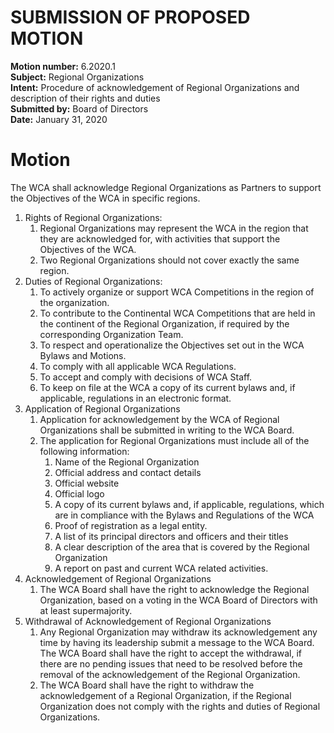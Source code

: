# SUBMISSION OF PROPOSED MOTION

**Motion number:** 6.2020.1  
**Subject:** Regional Organizations  
**Intent:** Procedure of acknowledgement of Regional Organizations and description of their rights and duties  
**Submitted by:** Board of Directors  
**Date:** January 31, 2020  

# Motion

The WCA shall acknowledge Regional Organizations as Partners to support the Objectives of the WCA in specific regions.

1. Rights of Regional Organizations:
   1. Regional Organizations may represent the WCA in the region that they are acknowledged for, with activities that support the Objectives of the WCA.
   2. Two Regional Organizations should not cover exactly the same region.
2. Duties of Regional Organizations:
   1. To actively organize or support WCA Competitions in the region of the organization.
   2. To contribute to the Continental WCA Competitions that are held in the continent of the Regional Organization, if required by the corresponding Organization Team.
   3. To respect and operationalize the Objectives set out in the WCA Bylaws and Motions.
   4. To comply with all applicable WCA Regulations.
   5. To accept and comply with decisions of WCA Staff.
   6. To keep on file at the WCA a copy of its current bylaws and, if applicable, regulations in an electronic format.
3. Application of Regional Organizations
   1. Application for acknowledgement by the WCA of Regional Organizations shall be submitted in writing to the WCA Board.
   2. The application for Regional Organizations must include all of the following information:
      1. Name of the Regional Organization
      2. Official address and contact details
      3. Official website
      4. Official logo
      5. A copy of its current bylaws and, if applicable, regulations, which are in compliance with the Bylaws and Regulations of the WCA
      6. Proof of registration as a legal entity.
      7. A list of its principal directors and officers and their titles
      8. A clear description of the area that is covered by the Regional Organization
      9. A report on past and current WCA related activities.
4. Acknowledgement of Regional Organizations
   1. The WCA Board shall have the right to acknowledge the Regional Organization, based on a voting in the WCA Board of Directors with at least supermajority.
5. Withdrawal of Acknowledgement of Regional Organizations
   1. Any Regional Organization may withdraw its acknowledgement any time by having its leadership submit a message to the WCA Board. The WCA Board shall have the right to accept the withdrawal, if there are no pending issues that need to be resolved before the removal of the acknowledgement of the Regional Organization.
   2. The WCA Board shall have the right to withdraw the acknowledgement of a Regional Organization, if the Regional Organization does not comply with the rights and duties of Regional Organizations.
